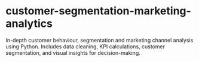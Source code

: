# customer-segmentation-marketing-analytics
In-depth customer behaviour, segmentation and marketing channel analysis using Python. Includes data cleaning, KPI calculations, customer segmentation, and visual insights for decision-making.
